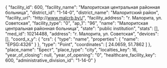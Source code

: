 {
    "facility_id": 600,
    "facility_name": "Малоритская центральная районная больница",
    "district_id": "1-14-0",
    "district_name": "Малоритский район",
    "facility_url": "http:\/\/www.malcrb.by\/",
    "facility_address": "г. Малорита, ул. Советская",
    "facility_type": "0",
    "ap_1": "96",
    "name": "Малоритская центральная районная больница",
    "state": "public institution",
    "stats": [],
    "med_id": 10214488,
    "address": "г. Малорита, ул. Советская",
    "devices": [],
    "coord_x_y": {
        "crs": {
            "type": "name",
            "properties": {
                "name": "EPSG:4326"
            }
        },
        "type": "Point",
        "coordinates": [
            24.0659,
            51.7862
        ]
    },
    "place_name": "Брест",
    "place_type": "city",
    "localties_key": 16,
    "year_of_closing": null,
    "year_of_opening": "0",
    "healthcare_facility_key": 600,
    "administrative_division_id": "1-14-0"
}